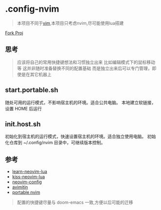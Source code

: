 # .config-nvim
> 本项目不同于[vim](https://github.com/clh021/vim),本项目只考虑nvim,尽可能使用lua搭建

[Fork Proj](https://github.com/brainfucksec/neovim-lua#installation)

## 思考
> 应该将自己的常用快捷键想法和习惯独立出来
> 比如编辑模式下的鼠标移动等
> 这并非随时准备替换不同的配置基础
> 而是独立出来后可以专门管理，即使是在其它机器上

## start.portable.sh
随处可用的运行模式，不影响宿主机的环境。适合公共电脑。
本地建立软链接，设置 HOME 后运行

## init.host.sh
初始化到宿主机的运行模式，快速设置宿主机的环境。适合独立使用电脑。
初始化仓库到 ~/.config/nvim 目录中，可继续版本控制。

## 参考
- [learn-neovim-lua](https://github.com/nshen/learn-neovim-lua/blob/bak/docs/basic-config.md)
- [kiss-neovim-lua](https://github.com/brainfucksec/neovim-lua)
- [neovim-config](https://blog.smslit.cn/2022/05/02/neovim-config/)
- [avimitin](https://github.com/Avimitin/nvim)
- [portable nvim](https://github.com/HUAHUAI23/nvim64)
> 配置的快捷键尽量与 doom-emacs 一致,方便以后可能的迁移
